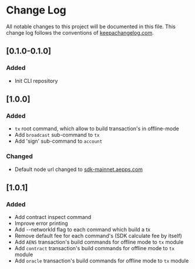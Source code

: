# Change Log
All notable changes to this project will be documented in this file. This change
log follows the conventions of [keepachangelog.com](http://keepachangelog.com/).

## [0.1.0-0.1.0]
### Added
- Init CLI repository

## [1.0.0]
### Added
- `tx` root command, which allow to build transaction's in offline-mode
- Add `broadcast` sub-command to `tx`
- Add 'sign' sub-command to `account`
### Changed
- Default node url changed to [sdk-mainnet.aepps.com](https://sdk-mainnet.aepps.com/v2/status)

## [1.0.1]
### Added
- Add contract inspect command
- Improve error printing
- Add --networkId flag to each command which build a tx
- Remove default fee for each command's (SDK calculate fee by itself)
- Add `AENS` transaction's build commands for offline mode to `tx` module
- Add `contract` transaction's build commands for offline mode to `tx` module
- Add `oracle` transaction's build commands for offline mode to `tx` module
